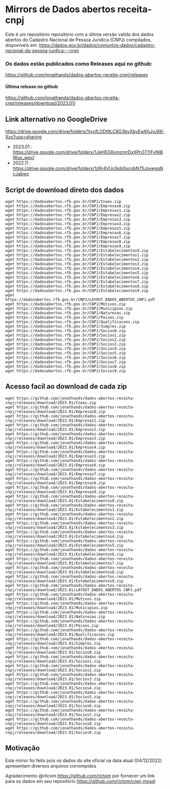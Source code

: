 # Mirrors de Dados abertos receita-cnpj

Este é um repositório repositório com a última versão valida dos dados abertos do Cadastro Nacional de Pessoa Jurídica (CNPJ) compilados, disponíveis em:
https://dados.gov.br/dados/conjuntos-dados/cadastro-nacional-da-pessoa-jurdica---cnpj

### Os dados estão publicados como Releases aqui no github: 

https://github.com/jonathands/dados-abertos-receita-cnpj/releases

#### Última release no github
https://github.com/jonathands/dados-abertos-receita-cnpj/releases/download/2023.01/

## Link alternativo no GoogleDrive
https://drive.google.com/drive/folders/1tyxfLODt9LC8G3bvXbvEwKhJvJ66-Xxs?usp=sharing
* 2023.01 : https://drive.google.com/drive/folders/1JeHEG6xmzmrDxXPn3TYFyNlBWux_wpcl
* 2022.11 : https://drive.google.com/drive/folders/1zRr4VUcIlsb0pcnbN75JoveggNcJabwc



## Script de download direto dos dados

    wget https://dadosabertos.rfb.gov.br/CNPJ/Cnaes.zip
    wget https://dadosabertos.rfb.gov.br/CNPJ/Empresas0.zip
    wget https://dadosabertos.rfb.gov.br/CNPJ/Empresas1.zip
    wget https://dadosabertos.rfb.gov.br/CNPJ/Empresas2.zip
    wget https://dadosabertos.rfb.gov.br/CNPJ/Empresas3.zip
    wget https://dadosabertos.rfb.gov.br/CNPJ/Empresas4.zip
    wget https://dadosabertos.rfb.gov.br/CNPJ/Empresas5.zip
    wget https://dadosabertos.rfb.gov.br/CNPJ/Empresas6.zip
    wget https://dadosabertos.rfb.gov.br/CNPJ/Empresas7.zip
    wget https://dadosabertos.rfb.gov.br/CNPJ/Empresas8.zip
    wget https://dadosabertos.rfb.gov.br/CNPJ/Empresas9.zip
    wget https://dadosabertos.rfb.gov.br/CNPJ/Estabelecimentos0.zip
    wget https://dadosabertos.rfb.gov.br/CNPJ/Estabelecimentos1.zip
    wget https://dadosabertos.rfb.gov.br/CNPJ/Estabelecimentos2.zip
    wget https://dadosabertos.rfb.gov.br/CNPJ/Estabelecimentos3.zip
    wget https://dadosabertos.rfb.gov.br/CNPJ/Estabelecimentos4.zip
    wget https://dadosabertos.rfb.gov.br/CNPJ/Estabelecimentos5.zip
    wget https://dadosabertos.rfb.gov.br/CNPJ/Estabelecimentos6.zip
    wget https://dadosabertos.rfb.gov.br/CNPJ/Estabelecimentos7.zip
    wget https://dadosabertos.rfb.gov.br/CNPJ/Estabelecimentos8.zip
    wget https://dadosabertos.rfb.gov.br/CNPJ/Estabelecimentos9.zip
    wget https://dadosabertos.rfb.gov.br/CNPJ/LAYOUT_DADOS_ABERTOS_CNPJ.pdf
    wget https://dadosabertos.rfb.gov.br/CNPJ/Motivos.zip
    wget https://dadosabertos.rfb.gov.br/CNPJ/Municipios.zip
    wget https://dadosabertos.rfb.gov.br/CNPJ/Naturezas.zip
    wget https://dadosabertos.rfb.gov.br/CNPJ/Paises.zip
    wget https://dadosabertos.rfb.gov.br/CNPJ/Qualificacoes.zip
    wget https://dadosabertos.rfb.gov.br/CNPJ/Simples.zip
    wget https://dadosabertos.rfb.gov.br/CNPJ/Socios0.zip
    wget https://dadosabertos.rfb.gov.br/CNPJ/Socios1.zip
    wget https://dadosabertos.rfb.gov.br/CNPJ/Socios2.zip
    wget https://dadosabertos.rfb.gov.br/CNPJ/Socios3.zip
    wget https://dadosabertos.rfb.gov.br/CNPJ/Socios4.zip
    wget https://dadosabertos.rfb.gov.br/CNPJ/Socios5.zip
    wget https://dadosabertos.rfb.gov.br/CNPJ/Socios6.zip
    wget https://dadosabertos.rfb.gov.br/CNPJ/Socios7.zip
    wget https://dadosabertos.rfb.gov.br/CNPJ/Socios8.zip
    wget https://dadosabertos.rfb.gov.br/CNPJ/Socios9.zip

## Acesso facil ao download de cada zip

    wget https://github.com/jonathands/dados-abertos-receita-cnpj/releases/download/2023.01/Cnaes.zip
    wget https://github.com/jonathands/dados-abertos-receita-cnpj/releases/download/2023.01/Empresas0.zip
    wget https://github.com/jonathands/dados-abertos-receita-cnpj/releases/download/2023.01/Empresas1.zip
    wget https://github.com/jonathands/dados-abertos-receita-cnpj/releases/download/2023.01/Empresas2.zip
    wget https://github.com/jonathands/dados-abertos-receita-cnpj/releases/download/2023.01/Empresas3.zip
    wget https://github.com/jonathands/dados-abertos-receita-cnpj/releases/download/2023.01/Empresas4.zip
    wget https://github.com/jonathands/dados-abertos-receita-cnpj/releases/download/2023.01/Empresas5.zip
    wget https://github.com/jonathands/dados-abertos-receita-cnpj/releases/download/2023.01/Empresas6.zip
    wget https://github.com/jonathands/dados-abertos-receita-cnpj/releases/download/2023.01/Empresas7.zip
    wget https://github.com/jonathands/dados-abertos-receita-cnpj/releases/download/2023.01/Empresas8.zip
    wget https://github.com/jonathands/dados-abertos-receita-cnpj/releases/download/2023.01/Empresas9.zip
    wget https://github.com/jonathands/dados-abertos-receita-cnpj/releases/download/2023.01/Estabelecimentos0.zip
    wget https://github.com/jonathands/dados-abertos-receita-cnpj/releases/download/2023.01/Estabelecimentos1.zip
    wget https://github.com/jonathands/dados-abertos-receita-cnpj/releases/download/2023.01/Estabelecimentos2.zip
    wget https://github.com/jonathands/dados-abertos-receita-cnpj/releases/download/2023.01/Estabelecimentos3.zip
    wget https://github.com/jonathands/dados-abertos-receita-cnpj/releases/download/2023.01/Estabelecimentos4.zip
    wget https://github.com/jonathands/dados-abertos-receita-cnpj/releases/download/2023.01/Estabelecimentos5.zip
    wget https://github.com/jonathands/dados-abertos-receita-cnpj/releases/download/2023.01/Estabelecimentos6.zip
    wget https://github.com/jonathands/dados-abertos-receita-cnpj/releases/download/2023.01/Estabelecimentos7.zip
    wget https://github.com/jonathands/dados-abertos-receita-cnpj/releases/download/2023.01/Estabelecimentos8.zip
    wget https://github.com/jonathands/dados-abertos-receita-cnpj/releases/download/2023.01/Estabelecimentos9.zip
    wget https://github.com/jonathands/dados-abertos-receita-cnpj/releases/download/2023.01/LAYOUT_DADOS_ABERTOS_CNPJ.pdf
    wget https://github.com/jonathands/dados-abertos-receita-cnpj/releases/download/2023.01/Motivos.zip
    wget https://github.com/jonathands/dados-abertos-receita-cnpj/releases/download/2023.01/Municipios.zip
    wget https://github.com/jonathands/dados-abertos-receita-cnpj/releases/download/2023.01/Naturezas.zip
    wget https://github.com/jonathands/dados-abertos-receita-cnpj/releases/download/2023.01/Paises.zip
    wget https://github.com/jonathands/dados-abertos-receita-cnpj/releases/download/2023.01/Qualificacoes.zip
    wget https://github.com/jonathands/dados-abertos-receita-cnpj/releases/download/2023.01/Simples.zip
    wget https://github.com/jonathands/dados-abertos-receita-cnpj/releases/download/2023.01/Socios0.zip
    wget https://github.com/jonathands/dados-abertos-receita-cnpj/releases/download/2023.01/Socios1.zip
    wget https://github.com/jonathands/dados-abertos-receita-cnpj/releases/download/2023.01/Socios2.zip
    wget https://github.com/jonathands/dados-abertos-receita-cnpj/releases/download/2023.01/Socios3.zip
    wget https://github.com/jonathands/dados-abertos-receita-cnpj/releases/download/2023.01/Socios4.zip
    wget https://github.com/jonathands/dados-abertos-receita-cnpj/releases/download/2023.01/Socios5.zip
    wget https://github.com/jonathands/dados-abertos-receita-cnpj/releases/download/2023.01/Socios6.zip
    wget https://github.com/jonathands/dados-abertos-receita-cnpj/releases/download/2023.01/Socios7.zip
    wget https://github.com/jonathands/dados-abertos-receita-cnpj/releases/download/2023.01/Socios8.zip
    wget https://github.com/jonathands/dados-abertos-receita-cnpj/releases/download/2023.01/Socios9.zip

## Motivação
Este mirror foi feito pois os dados do site oficial na data atual (04/12/2022) apresentam diversos arquivos corrompidos

Agradecimento @ritcom https://github.com/rictom por fornecer um link para os dados em seu repositório
https://github.com/rictom/cnpj-mysql

